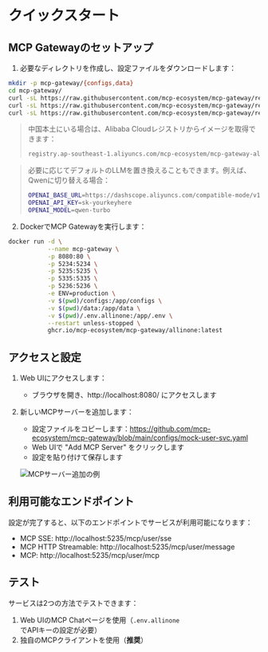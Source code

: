# クイックスタート

## MCP Gatewayのセットアップ

1. 必要なディレクトリを作成し、設定ファイルをダウンロードします：

```bash
mkdir -p mcp-gateway/{configs,data}
cd mcp-gateway/
curl -sL https://raw.githubusercontent.com/mcp-ecosystem/mcp-gateway/refs/heads/main/configs/apiserver.yaml -o configs/apiserver.yaml
curl -sL https://raw.githubusercontent.com/mcp-ecosystem/mcp-gateway/refs/heads/main/configs/mcp-gateway.yaml -o configs/mcp-gateway.yaml
curl -sL https://raw.githubusercontent.com/mcp-ecosystem/mcp-gateway/refs/heads/main/.env.example -o .env.allinone
```

> 中国本土にいる場合は、Alibaba Cloudレジストリからイメージを取得できます：
>
> ```bash
> registry.ap-southeast-1.aliyuncs.com/mcp-ecosystem/mcp-gateway-allinone:latest
> ```

> 必要に応じてデフォルトのLLMを置き換えることもできます。例えば、Qwenに切り替える場合：
> ```bash
> OPENAI_BASE_URL=https://dashscope.aliyuncs.com/compatible-mode/v1/
> OPENAI_API_KEY=sk-yourkeyhere
> OPENAI_MODEL=qwen-turbo
> ```

2. DockerでMCP Gatewayを実行します：

```bash
docker run -d \
           --name mcp-gateway \
           -p 8080:80 \
           -p 5234:5234 \
           -p 5235:5235 \
           -p 5335:5335 \
           -p 5236:5236 \
           -e ENV=production \
           -v $(pwd)/configs:/app/configs \
           -v $(pwd)/data:/app/data \
           -v $(pwd)/.env.allinone:/app/.env \
           --restart unless-stopped \
           ghcr.io/mcp-ecosystem/mcp-gateway/allinone:latest
```

## アクセスと設定

1. Web UIにアクセスします：
   - ブラウザを開き、http://localhost:8080/ にアクセスします

2. 新しいMCPサーバーを追加します：
   - 設定ファイルをコピーします：https://github.com/mcp-ecosystem/mcp-gateway/blob/main/configs/mock-user-svc.yaml
   - Web UIで "Add MCP Server" をクリックします
   - 設定を貼り付けて保存します

   ![MCPサーバー追加の例](/img/add_mcp_server.png)

## 利用可能なエンドポイント

設定が完了すると、以下のエンドポイントでサービスが利用可能になります：

- MCP SSE: http://localhost:5235/mcp/user/sse
- MCP HTTP Streamable: http://localhost:5235/mcp/user/message
- MCP: http://localhost:5235/mcp/user/mcp

## テスト

サービスは2つの方法でテストできます：

1. Web UIのMCP Chatページを使用（`.env.allinone` でAPIキーの設定が必要）
2. 独自のMCPクライアントを使用（**推奨**） 